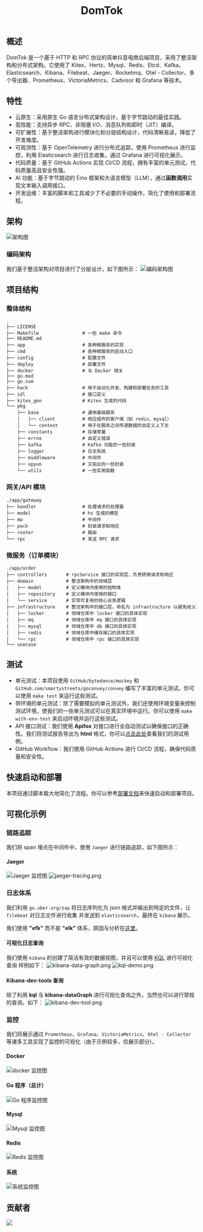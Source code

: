 <div align="center">
  <h1 style="display: inline-block; vertical-align: middle;">DomTok</h1>
</div>

## 概述
DomTok 是一个基于 HTTP 和 RPC 协议的简单抖音电商后端项目，采用了整洁架构和分布式架构。它使用了 Kitex、Hertz、Mysql、Redis、Etcd、Kafka、Elasticsearch、Kibana、Filebeat、Jaeger、Rocketmq、Otel - Collector、多个导出器、Prometheus、VictoriaMetrics、Cadvisor 和 Grafana 等技术。

## 特性
- 云原生：采用原生 Go 语言分布式架构设计，基于字节跳动的最佳实践。
- 高性能：支持异步 RPC、非阻塞 I/O、消息队列和即时（JIT）编译。
- 可扩展性：基于整洁架构进行模块化和分层结构设计，代码清晰易读，降低了开发难度。
- 可观测性：基于 OpenTelemetry 进行分布式追踪，使用 Prometheus 进行监控，利用 Elasticsearch 进行日志收集，通过 Grafana 进行可视化展示。
- 代码质量：基于 GitHub Actions 实现 CI/CD 流程，拥有丰富的单元测试，代码质量高且安全性强。
- AI 功能：基于字节跳动的 Eino 框架和大语言模型（LLM），通过**函数调用**实现文本输入调用接口。
- 开发运维：丰富的脚本和工具减少了不必要的手动操作，简化了使用和部署流程。

## 架构
![架构图](./img/Architecture.png)

### 编码架构
我们基于整洁架构对项目进行了分层设计，如下图所示：
![编码架构图](./img/Coding-architecture.png)

## 项目结构

### 整体结构
```text
.
├── LICENSE
├── Makefile                # 一些 make 命令
├── README.md     
├── app                     # 各种微服务的实现
├── cmd                     # 各种微服务的启动入口
├── config                  # 配置文件
├── deploy                  # 部署文件
├── docker                  # 与 Docker 相关
├── go.mod
├── go.sum
├── hack                    # 用于自动化开发、构建和部署任务的工具
├── idl                     # 接口定义
├── kitex_gen               # Kitex 生成的代码
└── pkg
    ├── base                # 通用基础服务
    │   ├── client    	    # 相应组件的客户端（如 redis、mysql）
    │   └── context         # 用于在服务之间传递数据的自定义上下文
    ├── constants           # 存储常量
    ├── errno               # 自定义错误
    ├── kafka               # Kafka 功能的一些封装
    ├── logger              # 日志系统
    ├── middleware          # 中间件
    ├── upyun               # 又拍云的一些封装
    └── utils               # 一些实用函数
```

### 网关/API 模块
```text
./app/gateway
├── handler                 # 处理请求的处理器
├── model                   # hz 生成的模型
├── mw                      # 中间件
├── pack                    # 封装请求和响应
├── router                  # 路由
└── rpc                     # 发送 RPC 请求
```

### 微服务（订单模块）
```text
./app/order
├── controllers       # rpcService 接口的实现层，负责转换请求和响应
├── domain            # 整洁架构中的领域层
│   ├── model         # 定义模块内使用的结构体
│   ├── repository    # 定义模块内使用的接口
│   └── service       # 实现可复用的核心业务逻辑
├── infrastructure    # 整洁架构中的接口层，命名为 infrastructure 以避免歧义
│   ├── locker        # 领域仓库中 locker 接口的具体实现
│   ├── mq            # 领域仓库中 mq 接口的具体实现
│   ├── mysql         # 领域仓库中 db 接口的具体实现
│   ├── redis         # 领域仓库中缓存接口的具体实现
│   └── rpc           # 领域仓库中 rpc 接口的具体实现
└── usecase
```

## 测试
- 单元测试：本项目使用 `GitHub/bytedance/mockey` 和 `GitHub.com/smartystreets/goconvey/convey` 编写了丰富的单元测试。你可以使用 `make test` 来运行这些测试。
- 带环境的单元测试：除了需要模拟的单元测试外，我们还使用环境变量来控制测试环境，使我们的一些单元测试可以在真实环境中运行。你可以使用 `make with-env-test` 来启动环境并运行这些测试。
- API 接口测试：我们使用 **Apifox** 对接口进行全自动测试以确保接口的正确性。我们将测试报告导出为 **html** 格式，你可以[点击此处](./resource/domtok-apifox-reports.html)查看我们的测试用例。
- GitHub Workflow：我们使用 GitHub Actions 进行 CI/CD 流程，确保代码质量和安全性。

## 快速启动和部署
本项目通过脚本极大地简化了流程。你可以参考[部署文档](deploy.zh.md)来快速启动和部署项目。


## 可视化示例

### 链路追踪
我们将 span 埋点在中间件中，使用 `Jaeger` 进行链路追踪，如下图所示：
#### Jaeger
![Jaeger 监控图](./img/metrics/jaeger.png)
![jaeger-tracing.png](img/jaeger-tracing.png)

### 日志体系
我们利用 `go.uber.org/zap` 将日志序列化为 json 格式并输出到特定的文件，让 `filebeat` 对日志文件进行收集 并发送到 `elasticsearch`，最终在 `kibana` 展示。

我们使用 **"efk"** 而不是 **"elk"** 体系，原因与分析在[这里](./efk-log.zh.md)。

#### 可视化日志查询
我们使用 `kibana` 的创建了简洁有效的数据视图，并且可以使用 
[KQL](https://learn.microsoft.com/en-us/kusto/query/?view=microsoft-fabric) 进行可视化查询
样例如下：
![kibana-data-graph.png](img/kibana-data-graph.png)
![kql-demo.png](img/kql-demo.png)

#### Kibana-dev-tools 查询
除了利用 **kql** 与 **kibana-dataGraph** 进行可视化查询之外，当然也可以进行常规的查询。如下：
![kibana-dev-tool.png](img/kibana-dev-tool.png)


### 监控
我们将展示通过 `Prometheus`、`Grafana`、`VictoriaMetrics`、`Otel - Collector` 等诸多工具实现了监控的可视化（由于示例较多，仅展示部分）。

#### Docker
![docker 监控图](./img/metrics/docker.png)

#### Go 程序（总计）
![Go 程序监控图](./img/metrics/go.png)

#### Mysql
![Mysql 监控图](./img/metrics/mysql.png)

#### Redis
![Redis 监控图](./img/metrics/redis.png)

#### 系统
![系统监控图](./img/metrics/system.png)

## 贡献者

<a href="https://github.com/west2-online/DomTok/graphs/contributors">
  <img src="https://contrib.rocks/image?repo=west2-online/DomTok" />
</a>
